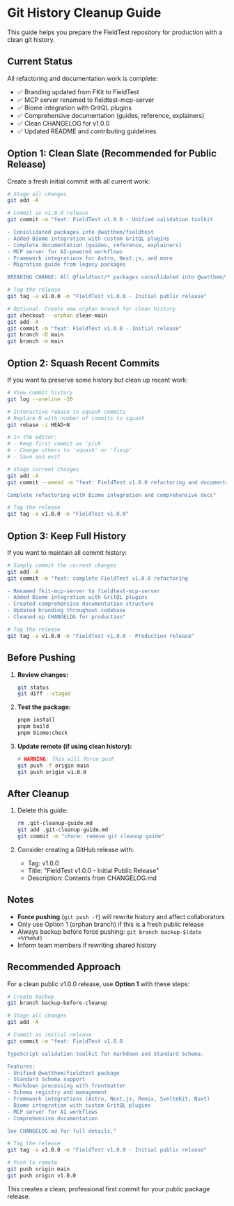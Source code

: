 # Git History Cleanup Guide

This guide helps you prepare the FieldTest repository for production with a clean git history.

## Current Status

All refactoring and documentation work is complete:

- ✅ Branding updated from FKit to FieldTest
- ✅ MCP server renamed to fieldtest-mcp-server
- ✅ Biome integration with GritQL plugins
- ✅ Comprehensive documentation (guides, reference, explainers)
- ✅ Clean CHANGELOG for v1.0.0
- ✅ Updated README and contributing guidelines

## Option 1: Clean Slate (Recommended for Public Release)

Create a fresh initial commit with all current work:

```bash
# Stage all changes
git add -A

# Commit as v1.0.0 release
git commit -m "feat: FieldTest v1.0.0 - Unified validation toolkit

- Consolidated packages into @watthem/fieldtest
- Added Biome integration with custom GritQL plugins
- Complete documentation (guides, reference, explainers)
- MCP server for AI-powered workflows
- Framework integrations for Astro, Next.js, and more
- Migration guide from legacy packages

BREAKING CHANGE: All @fieldtest/* packages consolidated into @watthem/fieldtest"

# Tag the release
git tag -a v1.0.0 -m "FieldTest v1.0.0 - Initial public release"

# Optional: Create new orphan branch for clean history
git checkout --orphan clean-main
git add -A
git commit -m "feat: FieldTest v1.0.0 - Initial release"
git branch -D main
git branch -m main
```

## Option 2: Squash Recent Commits

If you want to preserve some history but clean up recent work:

```bash
# View commit history
git log --oneline -20

# Interactive rebase to squash commits
# Replace N with number of commits to squash
git rebase -i HEAD~N

# In the editor:
# - Keep first commit as 'pick'
# - Change others to 'squash' or 'fixup'
# - Save and exit

# Stage current changes
git add -A
git commit --amend -m "feat: FieldTest v1.0.0 refactoring and documentation

Complete refactoring with Biome integration and comprehensive docs"

# Tag the release
git tag -a v1.0.0 -m "FieldTest v1.0.0"
```

## Option 3: Keep Full History

If you want to maintain all commit history:

```bash
# Simply commit the current changes
git add -A
git commit -m "feat: complete FieldTest v1.0.0 refactoring

- Renamed fkit-mcp-server to fieldtest-mcp-server
- Added Biome integration with GritQL plugins
- Created comprehensive documentation structure
- Updated branding throughout codebase
- Cleaned up CHANGELOG for production"

# Tag the release
git tag -a v1.0.0 -m "FieldTest v1.0.0 - Production release"
```

## Before Pushing

1. **Review changes:**

   ```bash
   git status
   git diff --staged
   ```

2. **Test the package:**

   ```bash
   pnpm install
   pnpm build
   pnpm biome:check
   ```

3. **Update remote (if using clean history):**

   ```bash
   # WARNING: This will force push
   git push -f origin main
   git push origin v1.0.0
   ```

## After Cleanup

1. Delete this guide:

   ```bash
   rm .git-cleanup-guide.md
   git add .git-cleanup-guide.md
   git commit -m "chore: remove git cleanup guide"
   ```

2. Consider creating a GitHub release with:
   - Tag: v1.0.0
   - Title: "FieldTest v1.0.0 - Initial Public Release"
   - Description: Contents from CHANGELOG.md

## Notes

- **Force pushing** (`git push -f`) will rewrite history and affect collaborators
- Only use Option 1 (orphan branch) if this is a fresh public release
- Always backup before force pushing: `git branch backup-$(date +%Y%m%d)`
- Inform team members if rewriting shared history

## Recommended Approach

For a clean public v1.0.0 release, use **Option 1** with these steps:

```bash
# Create backup
git branch backup-before-cleanup

# Stage all changes
git add -A

# Commit as initial release
git commit -m "feat: FieldTest v1.0.0

TypeScript validation toolkit for markdown and Standard Schema.

Features:
- Unified @watthem/fieldtest package
- Standard Schema support
- Markdown processing with frontmatter
- Schema registry and management
- Framework integrations (Astro, Next.js, Remix, SvelteKit, Nuxt)
- Biome integration with custom GritQL plugins
- MCP server for AI workflows
- Comprehensive documentation

See CHANGELOG.md for full details."

# Tag the release
git tag -a v1.0.0 -m "FieldTest v1.0.0 - Initial public release"

# Push to remote
git push origin main
git push origin v1.0.0
```

This creates a clean, professional first commit for your public package release.
